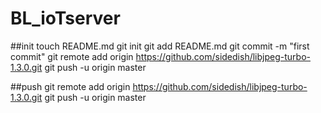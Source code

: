 # BL_ioTserver

##init
touch README.md
git init
git add README.md
git commit -m "first commit"
git remote add origin https://github.com/sidedish/libjpeg-turbo-1.3.0.git
git push -u origin master

##push 
git remote add origin https://github.com/sidedish/libjpeg-turbo-1.3.0.git
git push -u origin master
